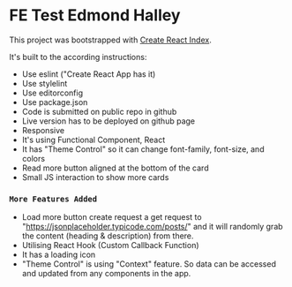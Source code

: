 # FE Test Edmond Halley

This project was bootstrapped with [Create React Index](https://github.com/facebook/create-react-app).

It's built to the according instructions:
- Use eslint ("Create React App has it)
- Use stylelint
- Use editorconfig
- Use package.json
- Code is submitted on public repo in github
- Live version has to be deployed on github page
- Responsive
- It's using Functional Component, React
- It has "Theme Control" so it can change font-family, font-size, and colors
- Read more button aligned at the bottom of the card
- Small JS interaction to show more cards


### `More Features Added`

- Load more button create request a get request to "https://jsonplaceholder.typicode.com/posts/" and it will randomly grab the content (heading & description) from there.
- Utilising React Hook (Custom Callback Function)
- It has a loading icon
- "Theme Control" is using "Context" feature. So data can be accessed and updated from any components in the app.